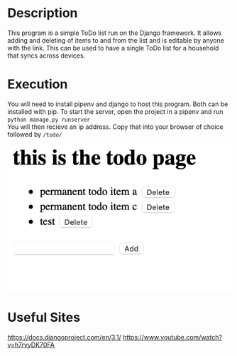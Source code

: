 # Description
This program is a simple ToDo list run on the Django framework.  It allows adding and deleting of items to and from the list and is editable by anyone with the link. This can be used to have a single ToDo list for a household that syncs across devices.

# Execution
You will need to install pipenv and django to host this program.  Both can be installed with pip.  To start the server, open the project in a pipenv and run \
`python manage.py runserver` \
You will then recieve an ip address. Copy that into your browser of choice followed by `/todo/`


![example of running code](example_1.png)

# Useful Sites

https://docs.djangoproject.com/en/3.1/
https://www.youtube.com/watch?v=h7rvyDK70FA